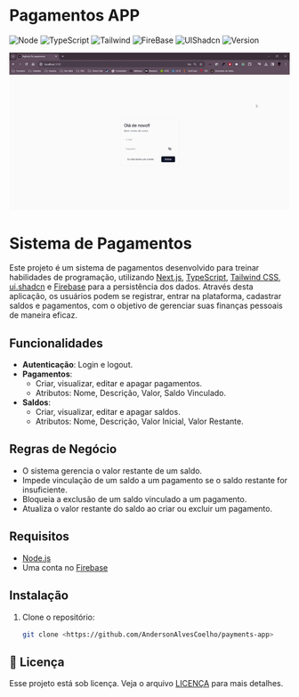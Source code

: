 # Pagamentos APP

![Node](https://img.shields.io/badge/Next.js-000?style=for-the-badge&logo=next.js&logoColor=white)
![TypeScript](https://img.shields.io/badge/TypeScript-007ACC?style=for-the-badge&logo=typescript&logoColor=white)
![Tailwind](https://img.shields.io/badge/Tailwind_CSS-38B2AC?style=for-the-badge&logo=tailwind-css&logoColor=white)
![FireBase](https://img.shields.io/badge/Fire_Base-FFCB2D?style=for-the-badge&logo=firebase&logoColor=black)
![UIShadcn](https://img.shields.io/badge/UI.Shadcn-000?style=for-the-badge&logo=firebase&logoColor=white)
![Version](https://img.shields.io/badge/V0.1-100000?style=for-the-badge&logo=github&logoColor=white)

<img src="./public/presentation.gif" alt="Exemplo imagem">

# Sistema de Pagamentos

Este projeto é um sistema de pagamentos desenvolvido para treinar habilidades de programação, utilizando [Next.js](https://nextjs.org/), [TypeScript](https://www.typescriptlang.org/), [Tailwind CSS](https://tailwindcss.com/), [ui.shadcn](https://shadcn.github.io/ui/) e [Firebase](https://firebase.google.com/) para a persistência dos dados. Através desta aplicação, os usuários podem se registrar, entrar na plataforma, cadastrar saldos e pagamentos, com o objetivo de gerenciar suas finanças pessoais de maneira eficaz.

## Funcionalidades

- **Autenticação**: Login e logout.
- **Pagamentos**:
  - Criar, visualizar, editar e apagar pagamentos.
  - Atributos: Nome, Descrição, Valor, Saldo Vinculado.
- **Saldos**:
  - Criar, visualizar, editar e apagar saldos.
  - Atributos: Nome, Descrição, Valor Inicial, Valor Restante.

## Regras de Negócio

- O sistema gerencia o valor restante de um saldo.
- Impede vinculação de um saldo a um pagamento se o saldo restante for insuficiente.
- Bloqueia a exclusão de um saldo vinculado a um pagamento.
- Atualiza o valor restante do saldo ao criar ou excluir um pagamento.

## Requisitos

- [Node.js](https://nodejs.org/en/)
- Uma conta no [Firebase](https://firebase.google.com/)

## Instalação

1. Clone o repositório:
   ```bash
   git clone <https://github.com/AndersonAlvesCoelho/payments-app>
   ```

</table>

## 📝 Licença

Esse projeto está sob licença. Veja o arquivo [LICENÇA](LICENSE.md) para mais detalhes.
